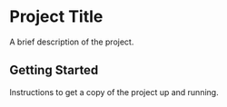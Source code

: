 # Project Title

A brief description of the project.

## Getting Started
Instructions to get a copy of the project up and running.